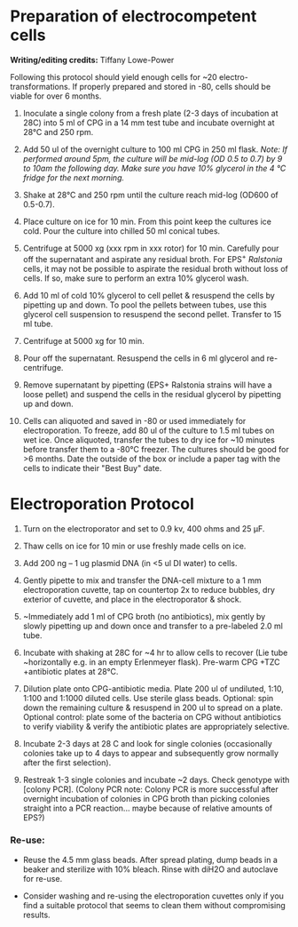 # Preparation of electrocompetent cells

**Writing/editing credits:** Tiffany Lowe-Power

Following this protocol should yield enough cells for ~20 electro-transformations.  If properly prepared and stored in -80, cells should be viable for over 6 months.

1.	Inoculate a single colony from a fresh plate (2-3 days of incubation at 28C) into 5 ml of CPG in a 14 mm test tube and incubate overnight at 28°C and 250 rpm.

2.	Add 50 ul of the overnight culture to 100 ml CPG in 250 ml flask. *Note: If performed around 5pm, the culture will be mid-log (OD 0.5 to 0.7) by 9 to 10am the following day. Make sure you have 10% glycerol in the 4 °C fridge for the next morning.*

3.	Shake at 28°C and 250 rpm until the culture reach mid-log (OD600 of 0.5-0.7).

4.	Place culture on ice for 10 min. From this point keep the cultures ice cold. Pour the culture into chilled 50 ml conical tubes.

5.	Centrifuge at 5000 xg (xxx rpm in xxx rotor) for 10 min. Carefully pour off the supernatant and aspirate any residual broth. For EPS<sup>+</sup> *Ralstonia* cells, it may not be possible to aspirate the residual broth without loss of cells. If so, make sure to perform an extra 10% glycerol wash.

6.	Add 10 ml of cold 10% glycerol to cell pellet & resuspend the cells by pipetting up and down. To pool the pellets between tubes, use this glycerol cell suspension to resuspend the second pellet. Transfer to 15 ml tube.

7.	Centrifuge at 5000 xg for 10 min.

8.	Pour off the supernatant. Resuspend the cells in 6 ml glycerol and re-centrifuge.

9.	Remove supernatant by pipetting (EPS+ Ralstonia strains will have a loose pellet) and suspend the cells in the residual glycerol by pipetting up and down.  

10.	Cells can aliquoted and saved in -80 or used immediately for electroporation. To freeze, add 80 ul of the culture to 1.5 ml tubes on wet ice. Once aliquoted, transfer the tubes to dry ice for ~10 minutes before transfer them to a -80°C freezer. The cultures should be good for >6 months. Date the outside of the box or include a paper tag with the cells to indicate their "Best Buy" date.

# Electroporation Protocol
1.	Turn on the electroporator and set to 0.9 kv, 400 ohms and 25 µF.

2.	Thaw cells on ice for 10 min or use freshly made cells on ice.  

3.	Add 200 ng –  1 ug plasmid DNA (in <5 ul DI water) to cells.  

4.	Gently pipette to mix and transfer the DNA-cell mixture to a 1 mm electroporation cuvette, tap on countertop 2x to reduce bubbles, dry exterior of cuvette, and place in the electroporator & shock.

5.	~Immediately add 1 ml of CPG broth (no antibiotics), mix gently by slowly pipetting up and down once and transfer to a pre-labeled 2.0 ml tube.

6.	Incubate with shaking at 28C for ~4 hr to allow cells to recover (Lie tube ~horizontally e.g. in an empty Erlenmeyer flask). Pre-warm CPG +TZC +antibiotic plates at 28°C.

7.	Dilution plate onto CPG-antibiotic media. Plate 200 ul of undiluted, 1:10, 1:100 and 1:1000 diluted cells. Use sterile glass beads.  Optional: spin down the remaining culture & resuspend in 200 ul to spread on a plate.  Optional control: plate some of the bacteria on CPG without antibiotics to verify viability & verify the antibiotic plates are appropriately selective.

8.	Incubate 2-3 days at 28 C and look for single colonies (occasionally colonies take up to 4 days to appear and subsequently grow normally after the first selection).

9.	Restreak 1-3 single colonies and incubate ~2 days.  Check genotype with [colony PCR]. (Colony PCR note: Colony PCR is more successful after overnight incubation of colonies in CPG broth than picking colonies straight into a PCR reaction... maybe because of relative amounts of EPS?)

### Re-use:

* Reuse the 4.5 mm glass beads.  After spread plating, dump beads in a beaker and sterilize with 10% bleach. Rinse with diH2O and autoclave for re-use.

* Consider washing and re-using the electroporation cuvettes only if you find a suitable protocol that seems to clean them without compromising results.
